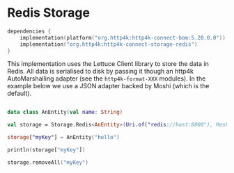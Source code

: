 # Redis Storage

```kotlin
dependencies {
    implementation(platform("org.http4k:http4k-connect-bom:5.20.0.0"))
    implementation("org.http4k:http4k-connect-storage-redis")
}
```


This implementation uses the Lettuce Client library to store the data in Redis. All data is serialised to disk by
passing it though an http4k AutoMarshalling adapter (see the `http4k-format-XXX` modules). In the example below we use a
JSON adapter backed by Moshi (which is the default).

```kotlin

data class AnEntity(val name: String)

val storage = Storage.Redis<AnEntity>(Uri.of("redis://host:8000"), Moshi)

storage["myKey"] = AnEntity("hello")

println(storage["myKey"])

storage.removeAll("myKey")
```
